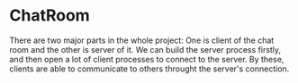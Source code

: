 # ChatRoom
There are two major parts in the whole project: One is client of the chat room and the other is server of it. We can build the server process firstly, and then open a lot of client processes to connect to the server. By these, clients are able to communicate to others throught the server's connection.
